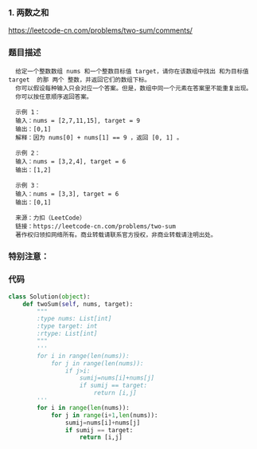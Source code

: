 ### 1. 两数之和
https://leetcode-cn.com/problems/two-sum/comments/

### 题目描述
      给定一个整数数组 nums 和一个整数目标值 target，请你在该数组中找出 和为目标值 target  的那 两个 整数，并返回它们的数组下标。
      你可以假设每种输入只会对应一个答案。但是，数组中同一个元素在答案里不能重复出现。
      你可以按任意顺序返回答案。
      
      示例 1：
      输入：nums = [2,7,11,15], target = 9
      输出：[0,1]
      解释：因为 nums[0] + nums[1] == 9 ，返回 [0, 1] 。
      
      示例 2：
      输入：nums = [3,2,4], target = 6
      输出：[1,2]
      
      示例 3：
      输入：nums = [3,3], target = 6
      输出：[0,1]

      来源：力扣（LeetCode）
      链接：https://leetcode-cn.com/problems/two-sum
      著作权归领扣网络所有。商业转载请联系官方授权，非商业转载请注明出处。
      
### 特别注意：



### 代码
```python
class Solution(object):
    def twoSum(self, nums, target):
        """
        :type nums: List[int]
        :type target: int
        :rtype: List[int]
        """
        '''
        for i in range(len(nums)):
            for j in range(len(nums)):
                if j>i:
                    sumij=nums[i]+nums[j]
                    if sumij == target:
                        return [i,j]
        '''
        for i in range(len(nums)):
            for j in range(i+1,len(nums)):
                sumij=nums[i]+nums[j]
                if sumij == target:
                    return [i,j]
```
